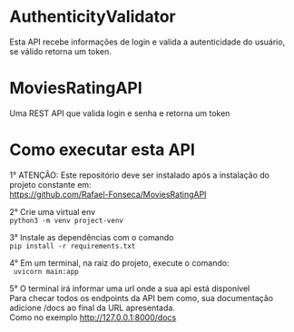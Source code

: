 # AuthenticityValidator
Esta API recebe informações de login e valida a autenticidade do usuário, se válido retorna um token.

# MoviesRatingAPI
Uma REST API que valida login e senha e retorna um token

# Como executar esta API

1° ATENÇÃO: Este repositório deve ser instalado após a instalação do projeto constante em:  
https://github.com/Rafael-Fonseca/MoviesRatingAPI

2° Crie uma virtual env  
    `python3 -m venv project-venv`

3° Instale as dependências com o comando  
    `pip install -r requirements.txt`

4° Em um terminal, na raiz do projeto, execute o comando:  
` uvicorn main:app`

5° O terminal irá informar uma url onde a sua api está disponível  
Para checar todos os endpoints da API bem como, sua documentação adicione /docs ao final da URL apresentada.  
Como no exemplo http://127.0.0.1:8000/docs
